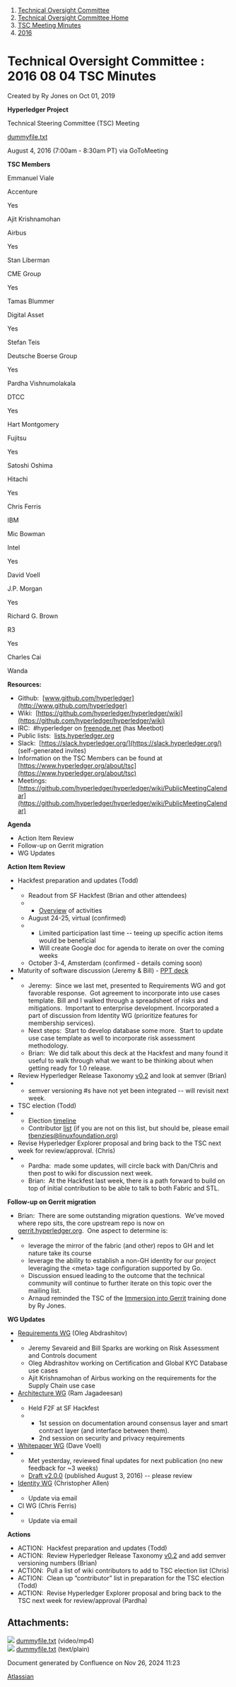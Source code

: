 1. [Technical Oversight Committee](index.html)
2. [Technical Oversight Committee Home](Technical-Oversight-Committee-Home_21430274.html)
3. [TSC Meeting Minutes](TSC-Meeting-Minutes_21448544.html)
4. [2016](2016_21448610.html)

# Technical Oversight Committee : 2016 08 04 TSC Minutes

Created by Ry Jones on Oct 01, 2019

**Hyperledger Project**

Technical Steering Committee (TSC) Meeting

[dummyfile.txt](#)

August 4, 2016 (7:00am - 8:30am PT) via GoToMeeting

**TSC Members**

Emmanuel Viale

Accenture

Yes

Ajit Krishnamohan

Airbus

Yes

Stan Liberman

CME Group

Yes

Tamas Blummer

Digital Asset

Yes

Stefan Teis

Deutsche Boerse Group

Yes

Pardha Vishnumolakala

DTCC

Yes

Hart Montgomery

Fujitsu

Yes

Satoshi Oshima

Hitachi

Yes

Chris Ferris

IBM

Mic Bowman

Intel

Yes

David Voell

J.P. Morgan

Yes

Richard G. Brown

R3

Yes

Charles Cai

Wanda

**Resources:**

- Github:  [www.github.com/hyperledger](http://www.github.com/hyperledger)
- Wiki:  [https://github.com/hyperledger/hyperledger/wiki](https://github.com/hyperledger/hyperledger/wiki)
- IRC:  #hyperledger on [freenode.net](http://freenode.net) (has Meetbot)
- Public lists:  [lists.hyperledger.org](http://lists.hyperledger.org)
- Slack:  [https://slack.hyperledger.org/](https://slack.hyperledger.org/) (self-generated invites)
- Information on the TSC Members can be found at [https://www.hyperledger.org/about/tsc](https://www.hyperledger.org/about/tsc)
- Meetings:  [https://github.com/hyperledger/hyperledger/wiki/PublicMeetingCalendar](https://github.com/hyperledger/hyperledger/wiki/PublicMeetingCalendar)

**Agenda**

- Action Item Review
- Follow-up on Gerrit migration
- WG Updates

**Action Item Review**

- Hackfest preparation and updates (Todd)
- - Readout from SF Hackfest (Brian and other attendees)
  - - [Overview](https://docs.google.com/document/d/1qASWsEac8upcu3sVEcwM0EtdLC6JoJtJ4jwhLm1We6s/edit) of activities
  - August 24-25, virtual (confirmed)
  - - Limited participation last time -- teeing up specific action items would be beneficial
    - Will create Google doc for agenda to iterate on over the coming weeks
  - October 3-4, Amsterdam (confirmed - details coming soon)
- Maturity of software discussion (Jeremy &amp; Bill) - [PPT deck](https://docs.google.com/presentation/d/1Rv4LnoN8cwxnrKu23Y_6dEoEo7o2zYgHgRYHGzyS1xU/edit?usp=sharing)
- - Jeremy:  Since we last met, presented to Requirements WG and got favorable response.  Got agreement to incorporate into use cases template. Bill and I walked through a spreadsheet of risks and mitigations.  Important to enterprise development. Incorporated a part of discussion from Identity WG (prioritize features for membership services).
  - Next steps:  Start to develop database some more.  Start to update use case template as well to incorporate risk assessment methodology.
  - Brian:  We did talk about this deck at the Hackfest and many found it useful to walk through what we want to be thinking about when getting ready for 1.0 release.
- Review Hyperledger Release Taxonomy [v0.2](https://docs.google.com/document/d/1u9pt-bXeOXefYBB1uYE6M-D6CtmkC1lGCjmicSlZgVA/edit) and look at semver (Brian)
- - semver versioning #s have not yet been integrated -- will revisit next week.
- TSC election (Todd)
- - Election [timeline](https://docs.google.com/document/d/16z3lcdLjYwRkSrcq0hlXc62zi-QPAdPjvfvIy-b48jA/edit)
  - Contributor [list](https://docs.google.com/spreadsheets/d/12BssA5GZipeXg1zw-0BbsuJ3OIUC-EiZF4yIP4K8GjA/edit#gid=0) (if you are not on this list, but should be, please email [tbenzies@linuxfoundation.org](mailto:tbenzies@linuxfoundation.org))
- Revise Hyperledger Explorer proposal and bring back to the TSC next week for review/approval. (Chris)
- - Pardha:  made some updates, will circle back with Dan/Chris and then post to wiki for discussion next week.
  - Brian:  At the Hackfest last week, there is a path forward to build on top of initial contribution to be able to talk to both Fabric and STL.

**Follow-up on Gerrit migration**

- Brian:  There are some outstanding migration questions.  We’ve moved where repo sits, the core upstream repo is now on [gerrit.hyperledger.org](http://gerrit.hyperledger.org).  One aspect to determine is:
- - leverage the mirror of the fabric (and other) repos to GH and let nature take its course
  - leverage the ability to establish a non-GH identity for our project leveraging the &lt;meta&gt; tage configuration supported by Go.
  - Discussion ensued leading to the outcome that the technical community will continue to further iterate on this topic over the mailing list.
  - Arnaud reminded the TSC of the [Immersion into Gerrit](https://drive.google.com/open?id=0B42vMkapQi1MSzRjYlhfSkFRSzA) training done by Ry Jones.

**WG Updates**

- [Requirements WG](https://github.com/hyperledger/hyperledger/wiki/Requirements-WG) (Oleg Abdrashitov)
- - Jeremy Sevareid and Bill Sparks are working on Risk Assessment and Controls document
  - Oleg Abdrashitov working on Certification and Global KYC Database use cases
  - Ajit Krishnamohan of Airbus working on the requirements for the Supply Chain use case
- [Architecture WG](https://github.com/hyperledger/hyperledger/wiki/Architecture-WG) (Ram Jagadeesan)
- - Held F2F at SF Hackfest
  - - 1st session on documentation around consensus layer and smart contract layer (and interface between them).
    - 2nd session on security and privacy requirements
- [Whitepaper WG](https://github.com/hyperledger/hyperledger/wiki/Whitepaper-WG) (Dave Voell)
- - Met yesterday, reviewed final updates for next publication (no new feedback for ~3 weeks)
  - [Draft v2.0.0](https://docs.google.com/document/d/1Z4M_qwILLRehPbVRUsJ3OF8Iir-gqS-ZYe7W-LE9gnE/pub) (published August 3, 2016) -- please review
- [Identity WG](https://github.com/hyperledger/hyperledger/wiki/PublicMeetingCalendar#hyperledger-identity-wg-biweekly-meeting) (Christopher Allen)
- - Update via email
- CI WG (Chris Ferris)
- - Update via email

**Actions**

- ACTION:  Hackfest preparation and updates (Todd)
- ACTION:  Review Hyperledger Release Taxonomy [v0.2](https://docs.google.com/document/d/1u9pt-bXeOXefYBB1uYE6M-D6CtmkC1lGCjmicSlZgVA/edit) and add semver versioning numbers (Brian)
- ACTION:  Pull a list of wiki contributors to add to TSC election list (Chris)
- ACTION:  Clean up “contributor” list in preparation for the TSC election (Todd)
- ACTION:  Revise Hyperledger Explorer proposal and bring back to the TSC next week for review/approval (Pardha)

## Attachments:

![](images/icons/bullet_blue.gif) [dummyfile.txt](attachments/21432645/21457539.txt) (video/mp4)  
![](images/icons/bullet_blue.gif) [dummyfile.txt](attachments/21432645/21448642.txt) (text/plain)

Document generated by Confluence on Nov 26, 2024 11:23

[Atlassian](http://www.atlassian.com/)
